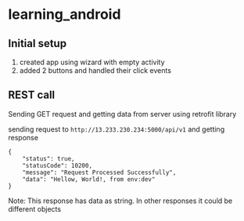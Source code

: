 # learning_android

## Initial setup 
1. created app using wizard with empty activity
2. added 2 buttons and handled their click events 

## REST call
Sending GET request and getting data from server using retrofit library 

sending request to ```http://13.233.230.234:5000/api/v1```
and getting response 
```
{
    "status": true,
    "statusCode": 10200,
    "message": "Request Processed Successfully",
    "data": "Hellow, World!, from env:dev"
}
```
Note: This response has data as string. In other responses it could be different objects

